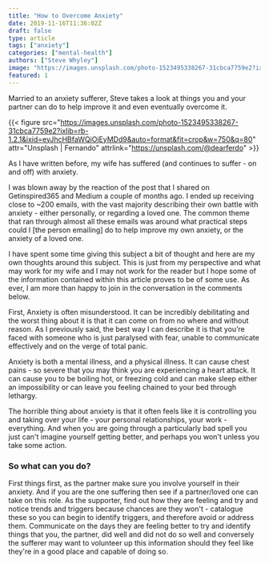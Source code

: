 ```yaml
---
title: "How to Overcome Anxiety"
date: 2019-11-16T11:36:02Z
draft: false
type: article
tags: ["anxiety"]
categories: ["mental-health"]
authors: ["Steve Whyley"]
image: "https://images.unsplash.com/photo-1523495338267-31cbca7759e2?ixlib=rb-1.2.1&ixid=eyJhcHBfaWQiOjEyMDd9&auto=format&fit=crop&w=300&q=100"
featured: 1
---
```


Married to an anxiety sufferer, Steve takes a look at things you and your partner can do to help improve it and even eventually overcome it.

{{< figure src="https://images.unsplash.com/photo-1523495338267-31cbca7759e2?ixlib=rb-1.2.1&ixid=eyJhcHBfaWQiOjEyMDd9&auto=format&fit=crop&w=750&q=80" attr="Unsplash | Fernando" attrlink="https://unsplash.com/@dearferdo" >}}

As I have written before, my wife has suffered (and continues to suffer - on and off) with anxiety.

I was blown away by the reaction of the post that I shared on Getinspired365 and Medium a couple of months ago. I ended up receiving close to ~200 emails, with the vast majority describing their own battle with anxiety - either personally, or regarding a loved one. The common theme that ran through almost all these emails was around what practical steps could I [the person emailing] do to help improve my own anxiety, or the anxiety of a loved one.

I have spent some time giving this subject a bit of thought and here are my own thoughts around this subject. This is just from my perspective and what may work for my wife and I may not work for the reader but I hope some of the information contained within this article proves to be of some use. As ever, I am more than happy to join in the conversation in the comments below.

First, Anxiety is often misunderstood. It can be incredibly debilitating and the worst thing about it is that it can come on from no where and without reason. As I previously said, the best way I can describe it is that you’re faced with someone who is just paralysed with fear, unable to communicate effectively and on the verge of total panic.

Anxiety is both a mental illness, and a physical illness. It can cause chest pains - so severe that you may think you are experiencing a heart attack. It can cause you to be boiling hot, or freezing cold and can make sleep either an impossibility or can leave you feeling chained to your bed through lethargy.

The horrible thing about anxiety is that it often feels like it is controlling you and taking over your life - your personal relationships, your work - everything. And when you are going through a particularly bad spell you just can't imagine yourself getting better, and perhaps you won't unless you take some action.

### So what can you do?
First things first, as the partner make sure you involve yourself in their anxiety. And if you are the one suffering then see if a partner/loved one can take on this role. As the supporter, find out how they are feeling and try and notice trends and triggers because chances are they won't - catalogue these so you can begin to identify triggers, and therefore avoid or address them. Communicate on the days they are feeling better to try and identify things that you, the partner, did well and did not do so well and conversely the sufferer may want to volunteer up this information should they feel like they're in a good place and capable of doing so.

